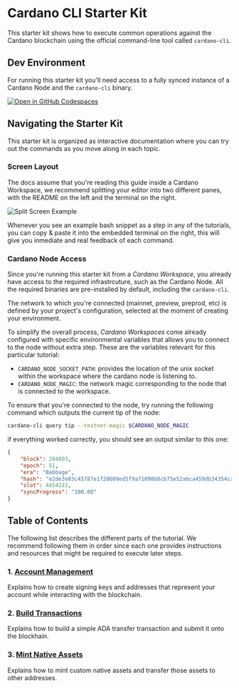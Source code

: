 # Cardano CLI Starter Kit

This starter kit shows how to execute common operations against the Cardano blockchain using the official command-line tool called `cardano-cli`.

## Dev Environment

For running this starter kit you'll need access to a fully synced instance of a Cardano Node and the `cardano-cli` binary.

[![Open in GitHub Codespaces](https://github.com/codespaces/badge.svg)](https://github.com/codespaces/new?hide_repo_select=true&ref=main&repo=828417760)


## Navigating the Starter Kit

This starter kit is organized as interactive documentation where you can try out the commands as you move along in each topic.

### Screen Layout

The docs assume that you're reading this guide inside a Cardano Workspace, we recommend splitting your editor into two different panes, with the README on the left and the terminal on the right.

![Split Screen Example](imgs/screenshot1.png)

Whenever you see an example bash snippet as a step in any of the tutorials, you can copy & paste it into the embedded terminal on the right, this will give you inmediate and real feedback of each command.

### Cardano Node Access

Since you're running this starter kit from a _Cardano Workspace_, you already have access to the required infrastrcuture, such as the Cardano Node. All the required binaries are pre-installed by default, including the `cardano-cli`.

The network to which you're connected (mainnet, preview, preprod, etc) is defined by your project's configuration, selected at the moment of creating your environment.

To simplify the overall process, _Cardano Workspaces_ come already configured with specific environmental variables that allows you to connect to the node without extra step. These are the variables relevant for this particular tutorial:

- `CARDANO_NODE_SOCKET_PATH`: provides the location of the unix socket within the workspace where the cardano node is listening to.
- `CARDANO_NODE_MAGIC`: the network magic corresponding to the node that is connected to the workspace.

To ensure that you're connected to the node, try running the following command which outputs the current tip of the node:

```sh
cardano-cli query tip --testnet-magic $CARDANO_NODE_MAGIC
```

if everything worked correctly, you should see an output similar to this one:

```json
{
    "block": 204803,
    "epoch": 51,
    "era": "Babbage",
    "hash": "e2de3e03c45787e1f20609ed5f9a71098b0cb75e52abca459db34354cab29423",
    "slot": 4454222,
    "syncProgress": "100.00"
}
```

## Table of Contents

The following list describes the different parts of the tutorial. We recommend following them in order since each one provides instructions and resources that might be required to execute later steps.

### 1. [Account Management](./01-account-management.md)

Explains how to create signing keys and addresses that represent your account while interacting with the blockchain.

### 2. [Build Transactions](./02-build-transactions.md)

Explains how to build a simple ADA transfer transaction and submit it onto the blockhain.

### 3. [Mint Native Assets](./01-mint-native-assets.md)

Explains how to mint custom native assets and transfer those assets to other addresses.
